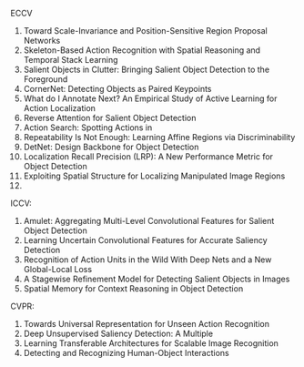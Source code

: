 ECCV

1. Toward Scale-Invariance and Position-Sensitive Region Proposal Networks 
2. Skeleton-Based Action Recognition with Spatial Reasoning and Temporal Stack Learning
3. Salient Objects in Clutter: Bringing Salient Object Detection to the Foreground
4. CornerNet: Detecting Objects as Paired Keypoints
5. What do I Annotate Next? An Empirical Study of Active Learning for Action Localization
6. Reverse Attention for Salient Object Detection
7. Action Search: Spotting Actions in 
8. Repeatability Is Not Enough: Learning Affine Regions via Discriminability
9. DetNet: Design Backbone for Object Detection
10. Localization Recall Precision (LRP): A New Performance Metric for Object Detection
11. Exploiting Spatial Structure for Localizing Manipulated Image Regions
12. 


ICCV:

1. Amulet: Aggregating Multi-Level Convolutional Features for Salient Object Detection
2. Learning Uncertain Convolutional Features for Accurate Saliency Detection
3. Recognition of Action Units in the Wild With Deep Nets and a New Global-Local Loss
4. A Stagewise Refinement Model for Detecting Salient Objects in Images
5. Spatial Memory for Context Reasoning in Object Detection


CVPR:

1. Towards Universal Representation for Unseen Action Recognition
2. Deep Unsupervised Saliency Detection: A Multiple  
3. Learning Transferable Architectures for Scalable Image Recognition
4. Detecting and Recognizing Human-Object Interactions
